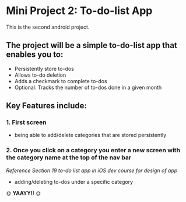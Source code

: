 # Mini Project 2: To-do-list App
This is the second android project.

## The project will be a simple to-do-list app that enables you to:
- Persistently store to-dos 
- Allows to-do deletion
- Adds a checkmark to complete to-dos
- Optional: Tracks the number of to-dos done in a given month

## Key Features include:
### 1. First screen
- being able to add/delete categories that are stored persistently

### 2. Once you click on a category you enter a new screen with the category name at the top of the nav bar
*Reference Section 19 to-do list app in iOS dev course for design of app*
- adding/deleting to-dos under a specific category

:sun_with_face: **YAAYY!!** :sun_with_face:










